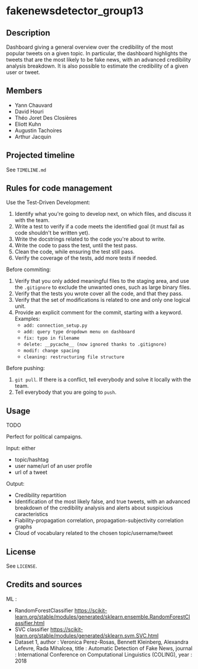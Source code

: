 # fakenewsdetector_group13

## Description

Dashboard giving a general overview over the credibility of the most popular tweets on a given topic. In particular, the dashboard highlights the tweets that are the most likely to be fake news, with an advanced credibility analysis breakdown. It is also possible to estimate the credibility of a given user or tweet.


## Members

- Yann Chauvard
- David Houri
- Théo Joret Des Closières
- Eliott Kuhn
- Augustin Tachoires
- Arthur Jacquin


## Projected timeline

See `TIMELINE.md`


## Rules for code management

Use the Test-Driven Development:

1. Identify what you're going to develop next, on which files, and discuss it with the team.
2. Write a test to verify if a code meets the identified goal (it must fail as code shouldn't be written yet).
3. Write the docstrings related to the code you're about to write.
4. Write the code to pass the test, until the test pass.
5. Clean the code, while ensuring the test still pass.
6. Verify the coverage of the tests, add more tests if needed.

Before commiting:

1. Verify that you only added meaningful files to the staging area, and use the `.gitignore` to exclude the unwanted ones, such as large binary files.
2. Verify that the tests you wrote cover all the code, and that they pass.
3. Verify that the set of modifications is related to one and only one logical unit.
4. Provide an explicit comment for the commit, starting with a keyword. Examples:
    - `add: connection_setup.py`
    - `add: query type dropdown menu on dashboard`
    - `fix: typo in filename`
    - `delete: __pycache__ (now ignored thanks to .gitignore)`
    - `modif: change spacing`
    - `cleaning: restructuring file structure`

Before pushing:

1. `git pull`. If there is a conflict, tell everybody and solve it locally with the team.
2. Tell everybody that you are going to `push`.


## Usage

TODO

Perfect for political campaigns.

Input: either
- topic/hashtag
- user name/url of an user profile
- url of a tweet

Output:
- Credibility repartition
- Identification of the most likely false, and true tweets, with an advanced breakdown of the credibility analysis and alerts about suspicious caracteristics
- Fiability-propagation correlation, propagation-subjectivity correlation graphs
- Cloud of vocabulary related to the chosen topic/username/tweet


## License

See `LICENSE`.



## Credits and sources

ML :
- RandomForestClassifier https://scikit-learn.org/stable/modules/generated/sklearn.ensemble.RandomForestClassifier.html
- SVC classifier https://scikit-learn.org/stable/modules/generated/sklearn.svm.SVC.html
- Dataset 1,
author : Veronica Perez-Rosas, Bennett Kleinberg, Alexandra Lefevre, Rada Mihalcea,
title : Automatic Detection of Fake News,
journal : International Conference on Computational Linguistics (COLING),
year : 2018
